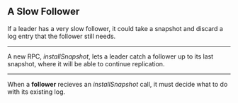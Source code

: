 ##  A Slow Follower

If a leader has a very slow follower, it could take a snapshot and discard a log entry that the follower still needs.

***

A new RPC, _installSnapshot_, lets a leader catch a follower up to its last snapshot, where it will be able to continue replication.

***

When a **follower** recieves an _installSnapshot_ call, it must decide what to do with its existing log.
